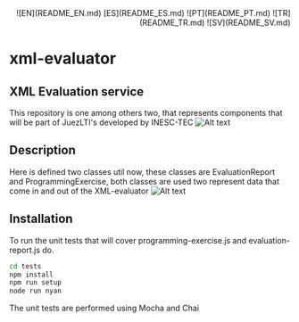 
<div markdown=1 style="text-align:right"> ![EN](README_EN.md) [ES](README_ES.md) ![PT](README_PT.md) ![TR](README_TR.md) ![SV](README_SV.md)</div>

# xml-evaluator

## XML Evaluation service
This repository is one among others two, that represents components that will be part of JuezLTI's developed by INESC-TEC
![Alt text](./docs/JuezLTIs.png/ 'JuezLTIs format')


## Description
Here is defined two classes util now, these classes are EvaluationReport and ProgrammingExercise, both classes are used two represent data that come in and out of the XML-evaluator
![Alt text](./docs/xml-evaluation-service.png/ 'xml-evaluation-service format')


## Installation

To run the unit tests that will cover programming-exercise.js and evaluation-report.js do.
```sh
cd tests
npm install
npm run setup
node run nyan
```
The unit tests are performed  using Mocha and Chai


